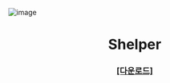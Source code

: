 ![image](https://user-images.githubusercontent.com/40740128/152137653-29759d44-a9be-41af-b75a-2adefa7f0b17.png)


<h1 align="center">Shelper</h1>
<h3 align="center"><a href="https://github.com/gdsckoreahackathon2022/01_Helper/releases/tag/1.0.1">[다운로드]</a></h3>
